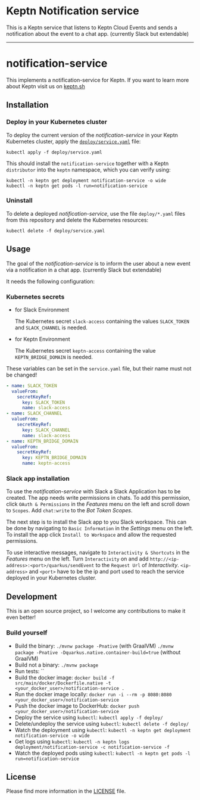# Keptn Notification service

This is a Keptn service that listens to Keptn Cloud Events and sends a notification about the event to a chat app. (currently Slack but extendable)

---

# notification-service

This implements a notification-service for Keptn. If you want to learn more about Keptn visit us on [keptn.sh](https://keptn.sh)

## Installation

### Deploy in your Kubernetes cluster

To deploy the current version of the *notification-service* in your Keptn Kubernetes cluster, apply the [`deploy/service.yaml`](https://github.com/keptn-sandbox/slack-service/blob/main/deploy/service.yaml) file:

```console
kubectl apply -f deploy/service.yaml
```
This should install the `notification-service` together with a Keptn `distributor` into the `keptn` namespace, which you can verify using:

```console
kubectl -n keptn get deployment notification-service -o wide
kubectl -n keptn get pods -l run=notification-service
```

### Uninstall

To delete a deployed *notification-service*, use the file `deploy/*.yaml` files from this repository and delete the Kubernetes resources:

```console
kubectl delete -f deploy/service.yaml
```

## Usage

The goal of the *notification-service* is to inform the user about a new event via a notification in a chat app. (currently Slack but extendable)

It needs the following configuration:

### Kubernetes secrets

* for Slack Environment

  The Kubernetes secret `slack-access` containing the values `SLACK_TOKEN` and `SLACK_CHANNEL` is needed.

* for Keptn Environment

  The Kubernetes secret `keptn-access` containing the value `KEPTN_BRIDGE_DOMAIN` is needed.

These variables can be set in the `service.yaml` file, but their name must not be changed!

```yaml
- name: SLACK_TOKEN
  valueFrom:
    secretKeyRef:
      key: SLACK_TOKEN
      name: slack-access
- name: SLACK_CHANNEL
  valueFrom:
    secretKeyRef:
      key: SLACK_CHANNEL
      name: slack-access
- name: KEPTN_BRIDGE_DOMAIN
  valueFrom:
    secretKeyRef:
      key: KEPTN_BRIDGE_DOMAIN
      name: keptn-access
```

### Slack app installation

To use the *notification-service* with Slack a Slack Application has to be created. The app needs write permissions 
in chats. To add this permission, click `OAuth & Permissions` in the *Features* menu on the left and scroll down to `Scopes`. 
Add `chat:write` to the *Bot Token Scopes*.

The next step is to install the Slack app to you Slack workspace. This can be done by navigating to `Basic Information` 
in the *Settings* menu on the left. To install the app click `Install to Workspace` and allow the requested
permissions.

To use interactive messages, navigate to `Interactivity & Shortcuts` in the *Features* menu on the left.
Turn `Interactivity` on and add `http://<ip-address>:<port>/quarkus/sendEvent` to the `Request Url` of 
*Interactivity*. `<ip-address>` and `<port>` have to be the ip and port used to reach the service deployed in your 
Kubernetes cluster.

## Development

This is an open source project, so I welcome any contributions to make it even better!

### Build yourself

* Build the binary: `./mvnw package -Pnative` (with GraalVM) `./mvnw package -Pnative -Dquarkus.native.container-build=true` (without GraalVM)
* Build not a binary: `./mvnw package`
* Run tests: ``
* Build the docker image: `docker build -f src/main/docker/Dockerfile.native -t <your_docker_user>/notification-service .`
* Run the docker image locally: `docker run -i --rm -p 8080:8080 <your_docker_user>/notification-service`
* Push the docker image to DockerHub: `docker push <your_docker_user>/notification-service`
* Deploy the service using `kubectl`: `kubectl apply -f deploy/`
* Delete/undeploy the service using `kubectl`: `kubectl delete -f deploy/`
* Watch the deployment using `kubectl`: `kubectl -n keptn get deployment notification-service -o wide`
* Get logs using `kubectl`: `kubectl -n keptn logs deployment/notification-service -c notification-service -f`
* Watch the deployed pods using `kubectl`: `kubectl -n keptn get pods -l run=notification-service`

## License

Please find more information in the [LICENSE](https://github.com/keptn-sandbox/slack-service/blob/main/LICENSE) file.